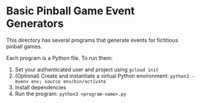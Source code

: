 # Basic Pinball Game Event Generators

This directory has several programs that generate events for fictitious pinball games.

Each program is a Python file. To run them:

1. Set your authenticated user and project using `gcloud init`
1. (Optional) Create and instantiate a virtual Python environment: `python3 -mvenv env; source env/bin/activate`
1. Install dependencies
1. Run the program: `python3 <program-name>.py`

